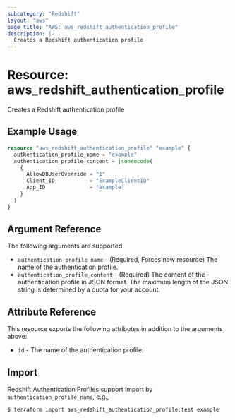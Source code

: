```yaml
---
subcategory: "Redshift"
layout: "aws"
page_title: "AWS: aws_redshift_authentication_profile"
description: |-
  Creates a Redshift authentication profile
---
```


# Resource: aws_redshift_authentication_profile

Creates a Redshift authentication profile

## Example Usage

```terraform
resource "aws_redshift_authentication_profile" "example" {
  authentication_profile_name = "example"
  authentication_profile_content = jsonencode(
    {
      AllowDBUserOverride = "1"
      Client_ID           = "ExampleClientID"
      App_ID              = "example"
    }
  )
}
```

## Argument Reference

The following arguments are supported:

* `authentication_profile_name` - (Required, Forces new resource) The name of the authentication profile.
* `authentication_profile_content` - (Required) The content of the authentication profile in JSON format. The maximum length of the JSON string is determined by a quota for your account.

## Attribute Reference

This resource exports the following attributes in addition to the arguments above:

* `id` - The name of the authentication profile.

## Import

Redshift Authentication Profiles support import by `authentication_profile_name`, e.g.,

```console
$ terraform import aws_redshift_authentication_profile.test example
```
